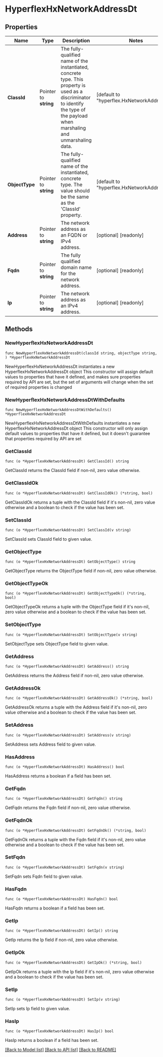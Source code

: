 # HyperflexHxNetworkAddressDt

## Properties

Name | Type | Description | Notes
------------ | ------------- | ------------- | -------------
**ClassId** | Pointer to **string** | The fully-qualified name of the instantiated, concrete type. This property is used as a discriminator to identify the type of the payload when marshaling and unmarshaling data. | [default to "hyperflex.HxNetworkAddressDt"]
**ObjectType** | Pointer to **string** | The fully-qualified name of the instantiated, concrete type. The value should be the same as the &#39;ClassId&#39; property. | [default to "hyperflex.HxNetworkAddressDt"]
**Address** | Pointer to **string** | The network address as an FQDN or IPv4 address. | [optional] [readonly] 
**Fqdn** | Pointer to **string** | The fully qualified domain name for the network address. | [optional] [readonly] 
**Ip** | Pointer to **string** | The network address as an IPv4 address. | [optional] [readonly] 

## Methods

### NewHyperflexHxNetworkAddressDt

`func NewHyperflexHxNetworkAddressDt(classId string, objectType string, ) *HyperflexHxNetworkAddressDt`

NewHyperflexHxNetworkAddressDt instantiates a new HyperflexHxNetworkAddressDt object
This constructor will assign default values to properties that have it defined,
and makes sure properties required by API are set, but the set of arguments
will change when the set of required properties is changed

### NewHyperflexHxNetworkAddressDtWithDefaults

`func NewHyperflexHxNetworkAddressDtWithDefaults() *HyperflexHxNetworkAddressDt`

NewHyperflexHxNetworkAddressDtWithDefaults instantiates a new HyperflexHxNetworkAddressDt object
This constructor will only assign default values to properties that have it defined,
but it doesn't guarantee that properties required by API are set

### GetClassId

`func (o *HyperflexHxNetworkAddressDt) GetClassId() string`

GetClassId returns the ClassId field if non-nil, zero value otherwise.

### GetClassIdOk

`func (o *HyperflexHxNetworkAddressDt) GetClassIdOk() (*string, bool)`

GetClassIdOk returns a tuple with the ClassId field if it's non-nil, zero value otherwise
and a boolean to check if the value has been set.

### SetClassId

`func (o *HyperflexHxNetworkAddressDt) SetClassId(v string)`

SetClassId sets ClassId field to given value.


### GetObjectType

`func (o *HyperflexHxNetworkAddressDt) GetObjectType() string`

GetObjectType returns the ObjectType field if non-nil, zero value otherwise.

### GetObjectTypeOk

`func (o *HyperflexHxNetworkAddressDt) GetObjectTypeOk() (*string, bool)`

GetObjectTypeOk returns a tuple with the ObjectType field if it's non-nil, zero value otherwise
and a boolean to check if the value has been set.

### SetObjectType

`func (o *HyperflexHxNetworkAddressDt) SetObjectType(v string)`

SetObjectType sets ObjectType field to given value.


### GetAddress

`func (o *HyperflexHxNetworkAddressDt) GetAddress() string`

GetAddress returns the Address field if non-nil, zero value otherwise.

### GetAddressOk

`func (o *HyperflexHxNetworkAddressDt) GetAddressOk() (*string, bool)`

GetAddressOk returns a tuple with the Address field if it's non-nil, zero value otherwise
and a boolean to check if the value has been set.

### SetAddress

`func (o *HyperflexHxNetworkAddressDt) SetAddress(v string)`

SetAddress sets Address field to given value.

### HasAddress

`func (o *HyperflexHxNetworkAddressDt) HasAddress() bool`

HasAddress returns a boolean if a field has been set.

### GetFqdn

`func (o *HyperflexHxNetworkAddressDt) GetFqdn() string`

GetFqdn returns the Fqdn field if non-nil, zero value otherwise.

### GetFqdnOk

`func (o *HyperflexHxNetworkAddressDt) GetFqdnOk() (*string, bool)`

GetFqdnOk returns a tuple with the Fqdn field if it's non-nil, zero value otherwise
and a boolean to check if the value has been set.

### SetFqdn

`func (o *HyperflexHxNetworkAddressDt) SetFqdn(v string)`

SetFqdn sets Fqdn field to given value.

### HasFqdn

`func (o *HyperflexHxNetworkAddressDt) HasFqdn() bool`

HasFqdn returns a boolean if a field has been set.

### GetIp

`func (o *HyperflexHxNetworkAddressDt) GetIp() string`

GetIp returns the Ip field if non-nil, zero value otherwise.

### GetIpOk

`func (o *HyperflexHxNetworkAddressDt) GetIpOk() (*string, bool)`

GetIpOk returns a tuple with the Ip field if it's non-nil, zero value otherwise
and a boolean to check if the value has been set.

### SetIp

`func (o *HyperflexHxNetworkAddressDt) SetIp(v string)`

SetIp sets Ip field to given value.

### HasIp

`func (o *HyperflexHxNetworkAddressDt) HasIp() bool`

HasIp returns a boolean if a field has been set.


[[Back to Model list]](../README.md#documentation-for-models) [[Back to API list]](../README.md#documentation-for-api-endpoints) [[Back to README]](../README.md)


